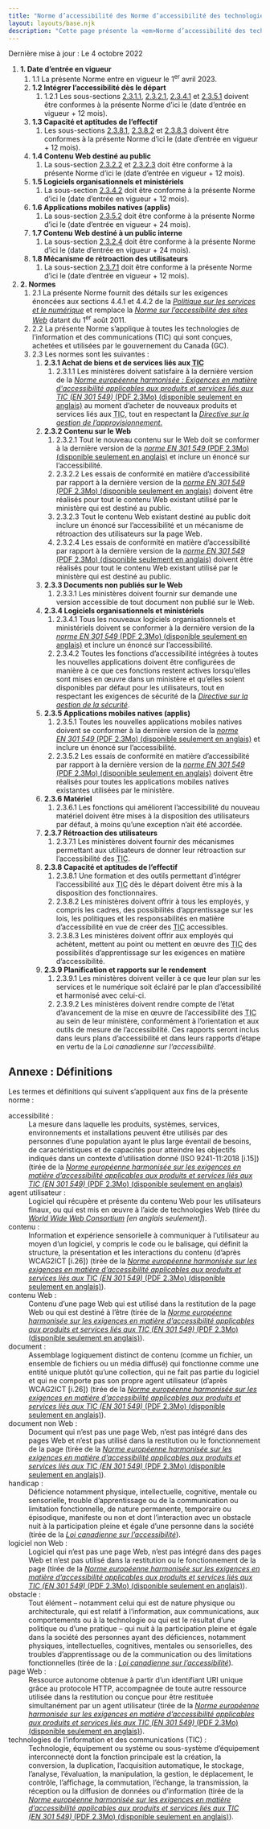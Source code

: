```yaml
---
title: "Norme d’accessibilité des Norme d’accessibilité des technologies de l’information et des communications (<abbr>TIC</abbr>) (phase 1)"
layout: layouts/base.njk
description: "Cette page présente la <em>Norme d’accessibilité des technologies de l’information et des communications (<abbr>TIC</abbr>)</em> dans son intégralité, les exigences en matière d’accessibilité ainsi que les délais de mise en œuvre associés"
---
```


Dernière mise à jour : Le 4 octobre 2022

<ol class="a11y-standards-list">
  <li><strong><span id="1.">1.</span> Date d’entrée en vigueur</strong>
    <ol class="a11y-standards-list">
      <li><span id="1.1">1.1</span> La présente Norme entre en vigueur le 1<sup>er</sup> avril 2023.</li>
      <li><strong><span id="1.2">1.2</span> Intégrer l’accessibilité dès le départ</strong>
        <ol class="a11y-standards-list">
          <li><span id="1.2.1">1.2.1</span> Les sous-sections <a href="#2.3.1.1">2.3.1.1</a>, <a href="#2.3.2.1">2.3.2.1</a>, <a href="#2.3.4.1">2.3.4.1</a> et <a href="#2.3.5.1">2.3.5.1</a> doivent être conformes à la présente Norme d’ici le (date d’entrée en vigueur + 12 mois).</li>
        </ol>
      </li>
      <li><strong><span id="1.3">1.3</span> Capacité et aptitudes de l’effectif</strong>
        <ol class="a11y-standards-list">
          <li>Les sous-sections <a href="#2.3.8.1">2.3.8.1</a>, <a href="#2.3.8.2">2.3.8.2</a> et <a href="#2.3.8.3">2.3.8.3</a> doivent être conformes à la présente Norme d’ici le (date d’entrée en vigueur + 12 mois).</li>
        </ol>
      </li>
      <li><strong><span id="1.4">1.4</span> Contenu Web destiné au public</strong>
        <ol class="a11y-standards-list">
          <li>La sous-section <a href="#2.3.2.2">2.3.2.2</a> et <a href="#2.3.2.3">2.3.2.3</a> doit être conforme à la présente Norme d’ici le (date d’entrée en vigueur + 12 mois).</li>
        </ol>
      </li>
      <li><strong><span id="1.5">1.5</span> Logiciels organisationnels et ministériels</strong>
        <ol class="a11y-standards-list">
          <li>La sous-section <a href="#2.3.4.2">2.3.4.2</a> doit être conforme à la présente Norme d’ici le (date d’entrée en vigueur + 12 mois).</li>
        </ol>
      </li>
      <li><strong><span id="1.6">1.6</span> Applications mobiles natives (applis)</strong>
        <ol class="a11y-standards-list">
          <li>La sous-section <a href="#2.3.5.2">2.3.5.2</a> doit être conforme à la présente Norme d’ici le (date d’entrée en vigueur + 24 mois).</li>
        </ol>
      </li>
      <li><strong><span id="1.7">1.7</span> Contenu Web destiné à un public interne</strong>
        <ol class="a11y-standards-list">
          <li>La sous-section <a href="#2.3.2.4">2.3.2.4</a> doit être conforme à la présente Norme d’ici le (date d’entrée en vigueur + 24 mois).</li>
        </ol>
      </li>
      <li><strong><span id="1.8">1.8</span> Mécanisme de rétroaction des utilisateurs</strong>
        <ol class="a11y-standards-list">
          <li>La sous-section <a href="#2.3.7.1">2.3.7.1</a> doit être conforme à la présente Norme d’ici le (date d’entrée en vigueur + 12 mois).</li>
        </ol>
      </li>
    </ol>
  </li>
  <li><strong><span id="2.">2.</span> Normes</strong>
    <ol class="a11y-standards-list">
      <li><span id="2.1">2.1</span> La présente Norme fournit des détails sur les exigences énoncées aux sections 4.4.1 et 4.4.2 de la <a href="https://www.tbs-sct.canada.ca/pol/doc-fra.aspx?id=32603"><em>Politique sur les services et le numérique</em></a> et remplace la <a href="https://www.tbs-sct.canada.ca/pol/doc-fra.aspx?id=23601"><em>Norme sur l’accessibilité des sites Web</em></a> datant du 1<sup>er</sup> août 2011.</li>
      <li><span id="2.2">2.2</span> La présente Norme s’applique à toutes les technologies de l’information et des communications (TIC) qui sont conçues, achetées et utilisées par le gouvernement du Canada (GC).</li>
      <li><span id="2.3">2.3</span> Les normes sont les suivantes :
        <ol class="a11y-standards-list">
          <li><strong><span id="2.3.1">2.3.1</span> Achat de biens et de services liés aux <abbr title="technologies de l’information et des communications">TIC</abbr></strong>
            <ol class="a11y-standards-list">
              <li><span id="2.3.1.1">2.3.1.1</span> Les ministères doivent satisfaire à la dernière version de la <a href="https://www.etsi.org/deliver/etsi_en/301500_301599/301549/03.02.01_60/en_301549v030201p.pdf" hreflang="en" download="download"><em>Norme européenne harmonisée : Exigences en matière d'accessibilité applicables aux produits et services liés aux <abbr>TIC</abbr> (EN&nbsp;301&nbsp;549)</em> (PDF 2.3Mo) (disponible seulement en anglais)</a> au moment d’acheter de nouveaux produits et services liés aux <abbr title="technologies de l’information et des communications">TIC</abbr>, tout en respectant la <a href="https://www.tbs-sct.canada.ca/pol/doc-fra.aspx?id=32692"><em>Directive sur la gestion de l’approvisionnement</em><span>.</span></a></li>
            </ol>
          </li>
          <li><strong><span id="2.3.2">2.3.2</span> Contenu sur le Web</strong>
            <ol class="a11y-standards-list">
              <li><span id="2.3.2.1">2.3.2.1</span> Tout le nouveau contenu sur le Web doit se conformer à la dernière version de la <a href="https://www.etsi.org/deliver/etsi_en/301500_301599/301549/03.02.01_60/en_301549v030201p.pdf" hreflang="en" download="download"><em>norme EN&nbsp;301&nbsp;549</em> (PDF 2.3Mo) (disponible seulement en anglais)</a> et inclure un énoncé sur l’accessibilité.</li>
              <li><span id="2.3.2.2">2.3.2.2</span> Les essais de conformité en matière d’accessibilité par rapport à la dernière version de la <a href="https://www.etsi.org/deliver/etsi_en/301500_301599/301549/03.02.01_60/en_301549v030201p.pdf" hreflang="en" download="download"><em>norme EN&nbsp;301&nbsp;549</em> (PDF 2.3Mo) (disponible seulement en anglais)</a> doivent être réalisés pour tout le contenu Web existant utilisé par le ministère qui est destiné au public.</li>
              <li><span id="2.3.2.3">2.3.2.3</span> Tout le contenu Web existant destiné au public doit inclure un énoncé sur l’accessibilité et un mécanisme de rétroaction des utilisateurs sur la page Web.</li>
              <li><span id="2.3.2.4">2.3.2.4</span> Les essais de conformité en matière d’accessibilité par rapport à la dernière version de la <a href="https://www.etsi.org/deliver/etsi_en/301500_301599/301549/03.02.01_60/en_301549v030201p.pdf" hreflang="en" download="download"><em>norme EN&nbsp;301&nbsp;549</em> (PDF 2.3Mo) (disponible seulement en anglais)</a> doivent être réalisés pour tout le contenu Web existant utilisé par le ministère qui est destiné au public.</li>
            </ol>
          </li>
          <li><strong><span id="2.3.3">2.3.3</span> Documents non publiés sur le Web</strong>
            <ol class="a11y-standards-list">
              <li><span id="2.3.3.1">2.3.3.1</span> Les ministères doivent fournir sur demande une version accessible de tout document non publié sur le Web.</li>
            </ol>
          </li>
          <li><strong><span id="2.3.4">2.3.4</span> Logiciels organisationnels et ministériels</strong>
            <ol class="a11y-standards-list">
              <li><span id="2.3.4.1">2.3.4.1</span> Tous les nouveaux logiciels organisationnels et ministériels doivent se conformer à la dernière version de la <a href="https://www.etsi.org/deliver/etsi_en/301500_301599/301549/03.02.01_60/en_301549v030201p.pdf" hreflang="en" download="download"><em>norme EN&nbsp;301&nbsp;549</em> (PDF 2.3Mo) (disponible seulement en anglais)</a> et inclure un énoncé sur l’accessibilité.</li>
              <li><span id="2.3.4.2">2.3.4.2</span> Toutes les fonctions d’accessibilité intégrées à toutes les nouvelles applications doivent être configurées de manière à ce que ces fonctions restent actives lorsqu’elles sont mises en œuvre dans un ministère et qu’elles soient disponibles par défaut pour les utilisateurs, tout en respectant les exigences de sécurité de la <a href="https://www.tbs-sct.canada.ca/pol/doc-fra.aspx?id=32611"><em>Directive sur la gestion de la sécurité</em></a><span>.</span></li>
            </ol>
          </li>
          <li><strong><span id="2.3.5">2.3.5</span> Applications mobiles natives (applis)</strong>
            <ol class="a11y-standards-list">
              <li><span id="2.3.5.1">2.3.5.1</span> Toutes les nouvelles applications mobiles natives doivent se conformer à la dernière version de la <a href="https://www.etsi.org/deliver/etsi_en/301500_301599/301549/03.02.01_60/en_301549v030201p.pdf" hreflang="en" download="download"><em>norme EN&nbsp;301&nbsp;549</em> (PDF 2.3Mo) (disponible seulement en anglais)</a> et inclure un énoncé sur l’accessibilité.</li>
              <li><span id="2.3.5.2">2.3.5.2</span> Les essais de conformité en matière d’accessibilité par rapport à la dernière version de la <a href="https://www.etsi.org/deliver/etsi_en/301500_301599/301549/03.02.01_60/en_301549v030201p.pdf" hreflang="en" download="download"><em>norme EN&nbsp;301&nbsp;549</em> (PDF 2.3Mo) (disponible seulement en anglais)</a> doivent être réalisés pour toutes les applications mobiles natives existantes utilisées par le ministère.</li>
            </ol>
          </li>
          <li><strong><span id="2.3.6">2.3.6</span> Matériel</strong>
            <ol class="a11y-standards-list">
              <li><span id="2.3.6.1">2.3.6.1</span> Les fonctions qui améliorent l’accessibilité du nouveau matériel doivent être mises à la disposition des utilisateurs par défaut, à moins qu’une exception n’ait été accordée.</li>
            </ol>
          </li>
          <li><strong><span id="2.3.7">2.3.7</span> Rétroaction des utilisateurs</strong>
            <ol class="a11y-standards-list">
              <li><span id="2.3.7.1">2.3.7.1</span> Les ministères doivent fournir des mécanismes permettant aux utilisateurs de donner leur rétroaction sur l’accessibilité des <abbr title="technologies de l’information et des communications">TIC</abbr>.</li>
            </ol>
          </li>
          <li><strong><span id="2.3.8">2.3.8</span> Capacité et aptitudes de l’effectif</strong>
            <ol class="a11y-standards-list">
              <li><span id="2.3.8.1">2.3.8.1</span> Une formation et des outils permettant d’intégrer l’accessibilité aux <abbr title="technologies de l’information et des communications">TIC</abbr> dès le départ doivent être mis à la disposition des fonctionnaires.</li>
              <li><span id="2.3.8.2">2.3.8.2</span> Les ministères doivent offrir à tous les employés, y compris les cadres, des possibilités d’apprentissage sur les lois, les politiques et les responsabilités en matière d’accessibilité en vue de créer des <abbr title="technologies de l’information et des communications">TIC</abbr> accessibles.</li>
              <li><span id="2.3.8.3">2.3.8.3</span> Les ministères doivent offrir aux employés qui achètent, mettent au point ou mettent en œuvre des <abbr title="technologies de l’information et des communications">TIC</abbr> des possibilités d’apprentissage sur les exigences en matière d’accessibilité.</li>
            </ol>
          </li>
          <li><strong><span id="2.3.9">2.3.9</span> Planification et rapports sur le rendement</strong>
            <ol class="a11y-standards-list">
              <li><span id="2.3.9.1">2.3.9.1</span> Les ministères doivent veiller à ce que leur plan sur les services et le numérique soit éclairé par le plan d’accessibilité et harmonisé avec celui-ci.</li>
              <li><span id="2.3.9.2">2.3.9.2</span> Les ministères doivent rendre compte de l’état d’avancement de la mise en œuvre de l’accessibilité des <abbr title="technologies de l’information et des communications">TIC</abbr> au sein de leur ministère, conformément à l’orientation et aux outils de mesure de l’accessibilité. Ces rapports seront inclus dans leurs plans d’accessibilité et dans leurs rapports d’étape en vertu de la <em>Loi canadienne sur l’accessibilité</em><span>.</span></li>
            </ol>
          </li>
        </ol>
      </li>
    </ol>
  </li>
</ol>

## Annexe : Définitions

Les termes et définitions qui suivent s’appliquent aux fins de la présente norme :

<dl>
	<dt>accessibilité&nbsp;:</dt>
	<dd> La mesure dans laquelle les produits, systèmes, services, environnements et installations peuvent être utilisés par des personnes d’une population ayant le plus large éventail de besoins, de caractéristiques et de capacités pour atteindre les objectifs indiqués dans un contexte d’utilisation donné (ISO 9241-11:2018 [i.15]) (tirée de la <a href="https://www.etsi.org/deliver/etsi_en/301500_301599/301549/03.02.01_60/en_301549v030201p.pdf" hreflang="en" download="download"><em>Norme européenne harmonisée sur les exigences en matière d’accessibilité applicables aux produits et services liés aux <abbr>TIC</abbr> (EN&nbsp;301&nbsp;549)</em> (PDF 2.3Mo) (disponible seulement en anglais)</a></dd>
	<dt>agent utilisateur&nbsp;:</dt>
	<dd> Logiciel qui récupère et présente du contenu Web pour les utilisateurs finaux, ou qui est mis en œuvre à l’aide de technologies Web (tirée du <a href="https://www.w3.org/WAI/UA/work/wiki/Definition_of_User_Agent"><em>World Wide Web Consortium</em></a> <em>[en anglais seulement]</em>).</dd>
	<dt>contenu&nbsp;:</dt>
	<dd> Information et expérience sensorielle à communiquer à l’utilisateur au moyen d’un logiciel, y compris le code ou le balisage, qui définit la structure, la présentation et les interactions du contenu (d’après WCAG2ICT [i.26]) (tirée de la <a href="https://www.etsi.org/deliver/etsi_en/301500_301599/301549/03.02.01_60/en_301549v030201p.pdf" hreflang="en" download="download"><em>Norme européenne harmonisée sur les exigences en matière d’accessibilité applicables aux produits et services liés aux <abbr>TIC</abbr> (EN&nbsp;301&nbsp;549)</em> (PDF 2.3Mo) (disponible seulement en anglais)</a>).</dd>
	<dt>contenu Web&nbsp;:</dt>
	<dd> Contenu d’une page Web qui est utilisé dans la restitution de la page Web ou qui est destiné à l’être (tirée de la <a href="https://www.etsi.org/deliver/etsi_en/301500_301599/301549/03.02.01_60/en_301549v030201p.pdf" hreflang="en" download="download"><em>Norme européenne harmonisée sur les exigences en matière d’accessibilité applicables aux produits et services liés aux <abbr>TIC</abbr> (EN&nbsp;301&nbsp;549)</em> (PDF 2.3Mo) (disponible seulement en anglais)</a>).</dd>
	<dt>document&nbsp;:</dt>
	<dd> Assemblage logiquement distinct de contenu (comme un fichier, un ensemble de fichiers ou un média diffusé) qui fonctionne comme une entité unique plutôt qu’une collection, qui ne fait pas partie du logiciel et qui ne comporte pas son propre agent utilisateur (d’après WCAG2ICT [i.26]) (tirée de la <a href="https://www.etsi.org/deliver/etsi_en/301500_301599/301549/03.02.01_60/en_301549v030201p.pdf" hreflang="en" download="download"><em>Norme européenne harmonisée sur les exigences en matière d’accessibilité applicables aux produits et services liés aux <abbr>TIC</abbr> (EN&nbsp;301&nbsp;549)</em> (PDF 2.3Mo) (disponible seulement en anglais)</a>).</dd>
	<dt>document non Web&nbsp;:</dt>
	<dd> Document qui n’est pas une page Web, n’est pas intégré dans des pages Web et n’est pas utilisé dans la restitution ou le fonctionnement de la page (tirée de la <a href="https://www.etsi.org/deliver/etsi_en/301500_301599/301549/03.02.01_60/en_301549v030201p.pdf" hreflang="en" download="download"><em>Norme européenne harmonisée sur les exigences en matière d’accessibilité applicables aux produits et services liés aux <abbr>TIC</abbr> (EN&nbsp;301&nbsp;549)</em> (PDF 2.3Mo) (disponible seulement en anglais)</a>).</dd>
	<dt>handicap&nbsp;:</dt>
	<dd> Déficience notamment physique, intellectuelle, cognitive, mentale ou sensorielle, trouble d’apprentissage ou de la communication ou limitation fonctionnelle, de nature permanente, temporaire ou épisodique, manifeste ou non et dont l’interaction avec un obstacle nuit à la participation pleine et égale d’une personne dans la société (tirée de la <a href="https://laws.justice.gc.ca/fra/lois/a-0.6/page-1.html"><em>Loi canadienne sur l’accessibilité</em></a>).</dd>
	<dt>logiciel non Web&nbsp;:</dt>
	<dd> Logiciel qui n’est pas une page Web, n’est pas intégré dans des pages Web et n’est pas utilisé dans la restitution ou le fonctionnement de la page (tirée de la <a href="https://www.etsi.org/deliver/etsi_en/301500_301599/301549/03.02.01_60/en_301549v030201p.pdf" hreflang="en" download="download"><em>Norme européenne harmonisée sur les exigences en matière d’accessibilité applicables aux produits et services liés aux <abbr>TIC</abbr> (EN&nbsp;301&nbsp;549)</em> (PDF 2.3Mo) (disponible seulement en anglais)</a>).</dd>
	<dt>obstacle&nbsp;:</dt>
	<dd> Tout élément – notamment celui qui est de nature physique ou architecturale, qui est relatif à l’information, aux communications, aux comportements ou à la technologie ou qui est le résultat d’une politique ou d’une pratique – qui nuit à la participation pleine et égale dans la société des personnes ayant des déficiences, notamment physiques, intellectuelles, cognitives, mentales ou sensorielles, des troubles d’apprentissage ou de la communication ou des limitations fonctionnelles (tirée de la&nbsp;: <a href="https://laws.justice.gc.ca/fra/lois/a-0.6/page-1.html"><em>Loi canadienne sur l’accessibilité</em></a>).</dd>
	<dt>page Web&nbsp;:</dt>
	<dd> Ressource autonome obtenue à partir d’un identifiant URI unique grâce au protocole HTTP, accompagnée de toute autre ressource utilisée dans la restitution ou conçue pour être restituée simultanément par un agent utilisateur (tirée de la <a href="https://www.etsi.org/deliver/etsi_en/301500_301599/301549/03.02.01_60/en_301549v030201p.pdf" hreflang="en" download="download"><em>Norme européenne harmonisée sur les exigences en matière d’accessibilité applicables aux produits et services liés aux <abbr>TIC</abbr> (EN&nbsp;301&nbsp;549)</em> (PDF 2.3Mo) (disponible seulement en anglais)</a>).</dd>
	<dt>technologies de l’information et des communications (TIC)&nbsp;:</dt>
	<dd> Technologie, équipement ou système ou sous-système d’équipement interconnecté dont la fonction principale est la création, la conversion, la duplication, l’acquisition automatique, le stockage, l’analyse, l’évaluation, la manipulation, la gestion, le déplacement, le contrôle, l’affichage, la commutation, l’échange, la transmission, la réception ou la diffusion de données ou d’information (tirée de la <a href="https://www.etsi.org/deliver/etsi_en/301500_301599/301549/03.02.01_60/en_301549v030201p.pdf" hreflang="en" download="download"><em>Norme européenne harmonisée sur les exigences en matière d’accessibilité applicables aux produits et services liés aux <abbr>TIC</abbr> (EN&nbsp;301&nbsp;549)</em> (PDF 2.3Mo) (disponible seulement en anglais)</a>).</dd>
</dl>
